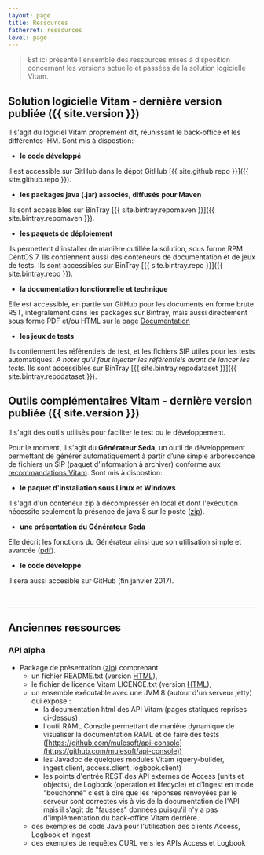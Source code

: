 ```yaml
---
layout: page
title: Ressources
fatherref: ressources
level: page
---
```


> Est ici présenté l'ensemble des ressources mises à disposition concernant les versions actuelle et passées de la solution logicielle Vitam. 

## Solution logicielle Vitam - dernière version publiée ({{ site.version }})

Il s'agit du logiciel Vitam proprement dit, réunissant le back-office et les différentes IHM. Sont mis à dispostion:

* **le code développé**

Il est accessible sur GitHub dans le dépot GitHub [{{ site.github.repo }}]({{ site.github.repo }}).

* **les packages java (.jar) associés, diffusés pour Maven**

Ils sont accessibles sur BinTray [{{ site.bintray.repomaven }}]({{ site.bintray.repomaven }}).

* **les paquets de déploiement** 

Ils permettent d'installer de manière outillée la solution, sous forme RPM 
CentOS 7. Ils contiennent aussi des conteneurs de documentation et de jeux de 
tests. Ils sont accessibles sur BinTray [{{ site.bintray.repo }}]({{ site.bintray.repo }}).

* **la documentation fonctionnelle et technique**

Elle est accessible, en partie  sur GitHub pour les documents en forme brute RST, intégralement dans les packages sur Bintray, mais aussi directement sous forme PDF et/ou HTML sur la page [Documentation](/pages/2-documentation)

* **les jeux de tests**

Ils contiennent les référentiels de test, et les fichiers SIP utiles pour les 
tests automatiques. *A noter qu'il faut injecter les référentiels avant de lancer les tests.*
Ils sont accessibles sur BinTray [{{ site.bintray.repodataset }}]({{ site.bintray.repodataset }}).

## Outils complémentaires Vitam - dernière version publiée ({{ site.version }})

Il s'agit des outils utilisés pour faciliter le test ou le développement. 

Pour 
le moment, il s'agit du **Générateur Seda**, un outil de développement permettant
de générer automatiquement à partir d’une simple arborescence de fichiers un SIP
(paquet d’information à archiver) conforme aux [recommandations Vitam](/ressources/Doc0.11.1/20170116_Design_SIP_beta_V1.4.pdf).
 Sont mis à dispostion:

* **le paquet d'installation sous Linux et Windows**

Il s'agit d'un conteneur zip à décompresser en local et dont l'exécution 
nécessite seulement la présence de java 8 sur le poste 
([zip](/ressources/Res0.11.1/0.11.1-RC.zip)).

* **une présentation du Générateur Seda**

Elle décrit les fonctions du Générateur ainsi que son utilisation simple et avancée
([pdf](/ressources/Res0.11.1/20170116_presentation_generateur_V1.0.pdf)).

* **le code développé**

Il sera aussi accesible sur GitHub (fin janvier 2017).


<br>
<hr/>

## Anciennes ressources

### API alpha

* Package de présentation ([zip](/ressources/API-Alpha/Vitam-API-Alpha-07-2016.zip)) comprenant
	* un fichier README.txt (version [HTML](/ressources/API-Alpha/Readme)),
	* le fichier de licence Vitam LICENCE.txt (version [HTML](/ressources/API-Alpha/LICENCE)),
	* un ensemble exécutable avec une JVM 8 (autour d'un serveur jetty) qui expose :
		* la documentation html des API Vitam (pages statiques reprises ci-dessus)
		* l'outil RAML Console permettant de manière dynamique de visualiser la documentation RAML et de faire des tests ([https://github.com/mulesoft/api-console](https://github.com/mulesoft/api-console))
		* les Javadoc de quelques modules Vitam (query-builder, ingest.client, access.client, logbook.client)
		* les points d'entrée REST des API externes de Access (units et objects), de Logbook (operation et lifecycle) et d'Ingest en mode "bouchonné" c'est à dire que les réponses renvoyées par le serveur sont correctes vis à vis de la documentation de l'API mais il s'agit de "fausses" données puisqu'il n'y a pas d'implémentation du back-office Vitam derrière.
	* des exemples de code Java pour l'utilisation des clients Access, Logbook et Ingest
	* des exemples de requêtes CURL vers les APIs Access et Logbook